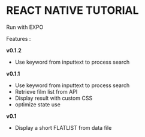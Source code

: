 # REACT NATIVE TUTORIAL

Run with EXPO

Features :

**v0.1.2**
* Use keyword from inputtext to process search

**v0.1.1**
* Use keyword from inputtext to process search
* Retrieve film list from API
* Display result with custom CSS
* optimize state use

**v0.1**
* Display a short FLATLIST from data file

